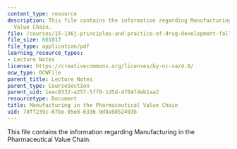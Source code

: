 ```yaml
---
content_type: resource
description: This file contains the information regarding Manufacturing in the Pharmaceutical
  Value Chain.
file: /courses/15-136j-principles-and-practice-of-drug-development-fall-2013/78ff239c67be95e863369d8a9852493b_MIT15_136JF13_Lec12_Manu.pdf
file_size: 661017
file_type: application/pdf
learning_resource_types:
- Lecture Notes
license: https://creativecommons.org/licenses/by-nc-sa/4.0/
ocw_type: OCWFile
parent_title: Lecture Notes
parent_type: CourseSection
parent_uid: 1eac8332-a257-5ff0-1d5d-4704fdeb1aa2
resourcetype: Document
title: Manufacturing in the Pharmaceutical Value Chain
uid: 78ff239c-67be-95e8-6336-9d8a9852493b
---
```

This file contains the information regarding Manufacturing in the Pharmaceutical Value Chain.